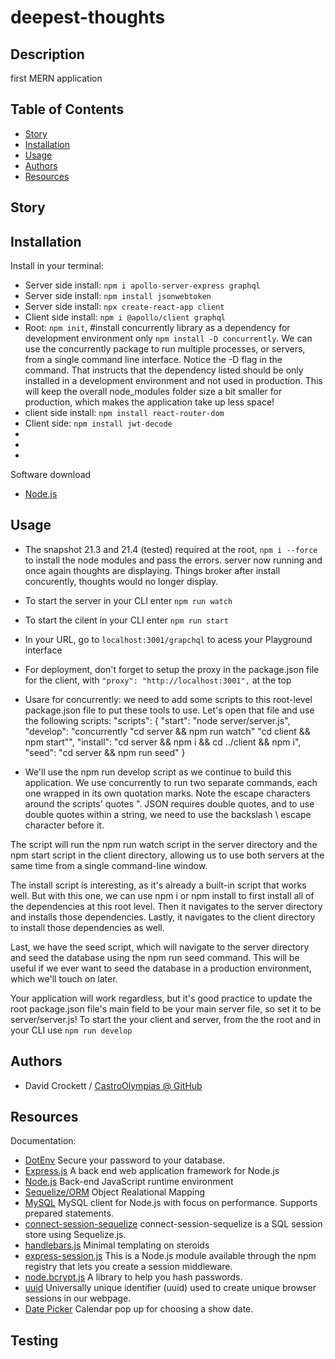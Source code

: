 

# deepest-thoughts

## Description
first MERN application

## Table of Contents
- [Story](#Story)
- [Installation](#Installation)
- [Usage](#Usage)
- [Authors](#Authors)
- [Resources](#Resources)


## Story



## Installation
Install in your terminal:
  <br>
* Server side install: `npm i apollo-server-express graphql`
  <br>
* Server side install: `npm install jsonwebtoken`
  <br>
* Server side install: `npx create-react-app client`
  <br>
* Client side install: `npm i @apollo/client graphql`
  <br>
* Root: `npm init`, #install concurrently library as a dependency for development environment only `npm install -D concurrently`. We can use the concurrently package to run multiple processes, or servers, from a single command line interface. Notice the -D flag in the command. That instructs that the dependency listed should be only installed in a development environment and not used in production. This will keep the overall node_modules folder size a bit smaller for production, which makes the application take up less space!
  <br>
* client side install: `npm install react-router-dom`
  <br>
* Client side: `npm install jwt-decode`
  <br>
* 
  <br>
* 
  <br>
* 
  <br>

Software download
* <a href="https://nodejs.org/en/docs/">Node.js</a>
  <br>

## Usage
* The snapshot 21.3 and 21.4 (tested) required at the root, `npm i --force` to install the node modules and pass the errors. server now running and once again thoughts are displaying. Things broker after install concurently, thoughts would no longer display.

* To start the server in your CLI enter `npm run watch`
* To start the cilent in your CLI enter `npm run start`
* In your URL, go to `localhost:3001/grapchql` to acess your Playground interface
* For deployment, don't forget to setup the proxy in the package.json file for the client, with `"proxy": "http://localhost:3001",` at the top
* Usare for concurrently: we need to add some scripts to this root-level package.json file to put these tools to use. Let's open that file and use the following scripts: "scripts": {
  "start": "node server/server.js",
  "develop": "concurrently \"cd server && npm run watch\" \"cd client && npm start\"",
  "install": "cd server && npm i && cd ../client && npm i",
  "seed": "cd server && npm run seed"
}
* We'll use the npm run develop script as we continue to build this application. We use concurrently to run two separate commands, each one wrapped in its own quotation marks. Note the escape characters around the scripts' quotes \". JSON requires double quotes, and to use double quotes within a string, we need to use the backslash \ escape character before it.

The script will run the npm run watch script in the server directory and the npm start script in the client directory, allowing us to use both servers at the same time from a single command-line window.

The install script is interesting, as it's already a built-in script that works well. But with this one, we can use npm i or npm install to first install all of the dependencies at this root level. Then it navigates to the server directory and installs those dependencies. Lastly, it navigates to the client directory to install those dependencies as well.

Last, we have the seed script, which will navigate to the server directory and seed the database using the npm run seed command. This will be useful if we ever want to seed the database in a production environment, which we'll touch on later.

Your application will work regardless, but it's good practice to update the root package.json file's main field to be your main server file, so set it to be server/server.js! To start the your client and server, from the the root and in your CLI use `npm run develop`

## Authors

* David Crockett / <a href="https://github.com/CastroOlympias">CastroOlympias @ GitHub</a>

## Resources
Documentation:
  <br>
* <a href="https://www.npmjs.com/package/dotenv">DotEnv</a> Secure your password to your database.
  <br>
* <a href="https://expressjs.com/">Express.js</a> A back end web application framework for Node.js
  <br>
* <a href="https://nodejs.org/en/docs/">Node.js</a> Back-end JavaScript runtime environment
  <br>
* <a href="http://sequelize.org/">Sequelize/ORM</a> Object Realational Mapping
  <br>
* <a href="https://www.npmjs.com/package/mysql2">MySQL</a> MySQL client for Node.js with focus on performance. Supports prepared statements.
  <br>
* <a href="https://www.npmjs.com/package/connect-session-sequelize">connect-session-sequelize</a> connect-session-sequelize is a SQL session store using Sequelize.js.
  <br>
* <a href="https://handlebarsjs.com/">handlebars.js</a> Minimal templating on steroids
  <br>
* <a href="https://www.npmjs.com/package/express-session">express-session.js</a> This is a Node.js module available through the npm registry that lets you create a session middleware.
* <a href="https://www.npmjs.com/package/bcrypt">node.bcrypt.js</a> A library to help you hash passwords.
* <a href="https://www.npmjs.com/package/uuid">uuid</a> Universally unique identifier (uuid) used to create unique browser sessions in our webpage.<br>
* <a href="https://jqueryui.com/datepicker/">Date Picker</a> Calendar pop up for choosing a show date.

## Testing

